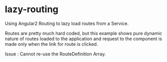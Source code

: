 # lazy-routing
Using Angular2 Routing to lazy load routes from a Service.

Routes are pretty much hard coded, but this example shows pure dynamic nature of routes loaded to the application and request 
to the component is made only when the link for route is clicked.

Issue : Cannot re-use the RouteDefinition Array.
